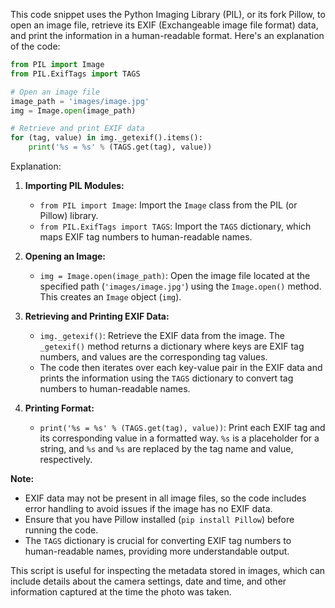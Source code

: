 This code snippet uses the Python Imaging Library (PIL), or its fork Pillow, to open an image file, retrieve its EXIF (Exchangeable image file format) data, and print the information in a human-readable format. Here's an explanation of the code:

```python
from PIL import Image
from PIL.ExifTags import TAGS

# Open an image file
image_path = 'images/image.jpg'
img = Image.open(image_path)

# Retrieve and print EXIF data
for (tag, value) in img._getexif().items():
    print('%s = %s' % (TAGS.get(tag), value))
```

Explanation:

1. **Importing PIL Modules:**
   - `from PIL import Image`: Import the `Image` class from the PIL (or Pillow) library.
   - `from PIL.ExifTags import TAGS`: Import the `TAGS` dictionary, which maps EXIF tag numbers to human-readable names.

2. **Opening an Image:**
   - `img = Image.open(image_path)`: Open the image file located at the specified path (`'images/image.jpg'`) using the `Image.open()` method. This creates an `Image` object (`img`).

3. **Retrieving and Printing EXIF Data:**
   - `img._getexif()`: Retrieve the EXIF data from the image. The `_getexif()` method returns a dictionary where keys are EXIF tag numbers, and values are the corresponding tag values.
   - The code then iterates over each key-value pair in the EXIF data and prints the information using the `TAGS` dictionary to convert tag numbers to human-readable names.

4. **Printing Format:**
   - `print('%s = %s' % (TAGS.get(tag), value))`: Print each EXIF tag and its corresponding value in a formatted way. `%s` is a placeholder for a string, and `%s` and `%s` are replaced by the tag name and value, respectively.

**Note:**
- EXIF data may not be present in all image files, so the code includes error handling to avoid issues if the image has no EXIF data.
- Ensure that you have Pillow installed (`pip install Pillow`) before running the code.
- The `TAGS` dictionary is crucial for converting EXIF tag numbers to human-readable names, providing more understandable output.

This script is useful for inspecting the metadata stored in images, which can include details about the camera settings, date and time, and other information captured at the time the photo was taken.
